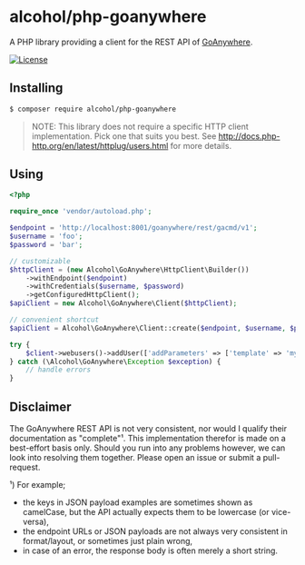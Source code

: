 # alcohol/php-goanywhere

A PHP library providing a client for the REST API of [GoAnywhere](https://www.goanywhere.com).

[![License](https://img.shields.io/packagist/l/alcohol/php-goanywhere.svg?style=flat-square)](https://packagist.org/packages/alcohol/go-anywhere)

## Installing

``` sh
$ composer require alcohol/php-goanywhere
```

> NOTE: This library does not require a specific HTTP client implementation. Pick one that suits you best. See
> http://docs.php-http.org/en/latest/httplug/users.html for more details.

## Using

``` php
<?php

require_once 'vendor/autoload.php';

$endpoint = 'http://localhost:8001/goanywhere/rest/gacmd/v1';
$username = 'foo';
$password = 'bar';

// customizable
$httpClient = (new Alcohol\GoAnywhere\HttpClient\Builder())
    ->withEndpoint($endpoint)
    ->withCredentials($username, $password)
    ->getConfiguredHttpClient();
$apiClient = new Alcohol\GoAnywhere\Client($httpClient);

// convenient shortcut
$apiClient = Alcohol\GoAnywhere\Client::create($endpoint, $username, $password);

try {
    $client->webusers()->addUser(['addParameters' => ['template' => 'my-template', 'username' => 'Foo']]);
} catch (\Alcohol\GoAnywhere\Exception $exception) {
    // handle errors
}
```

## Disclaimer

The GoAnywhere REST API is not very consistent, nor would I qualify their documentation as "complete"¹. This 
implementation therefor is made on a best-effort basis only. Should you run into any problems however, we can
look into resolving them together. Please open an issue or submit a pull-request.

¹) For example;

- the keys in JSON payload examples are sometimes shown as camelCase, but the API actually expects them to be lowercase (or vice-versa),
- the endpoint URLs or JSON payloads are not always very consistent in format/layout, or sometimes just plain wrong,
- in case of an error, the response body is often merely a short string.
